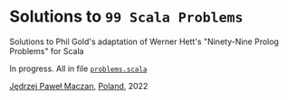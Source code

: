 # Solutions to `99 Scala Problems`
Solutions to Phil Gold's adaptation of Werner Hett's "Ninety-Nine Prolog Problems" for Scala

In progress. All in file [`problems.scala`](problems/src/main/scala/problems.scala)

[Jędrzej Paweł Maczan](https://maczan.pl/), [Poland](https://en.wikipedia.org/wiki/Poland), 2022